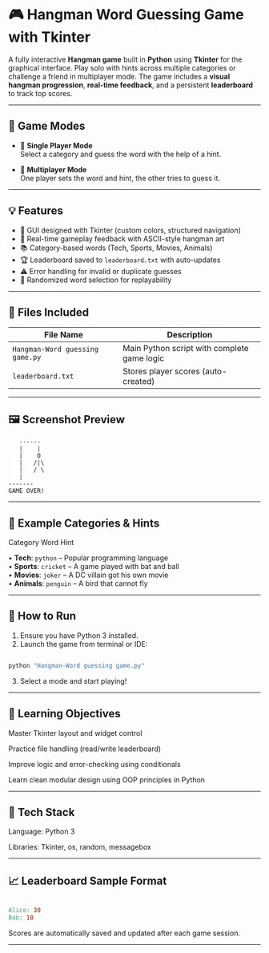 # 🎮 Hangman Word Guessing Game with Tkinter

A fully interactive **Hangman game** built in **Python** using **Tkinter** for the graphical interface. Play solo with hints across multiple categories or challenge a friend in multiplayer mode. The game includes a **visual hangman progression**, **real-time feedback**, and a persistent **leaderboard** to track top scores.

---

## 🧩 Game Modes

- 🔹 **Single Player Mode**  
  Select a category and guess the word with the help of a hint.

- 🔸 **Multiplayer Mode**  
  One player sets the word and hint, the other tries to guess it.

---

## 💡 Features

- 🎨 GUI designed with Tkinter (custom colors, structured navigation)
- 🎯 Real-time gameplay feedback with ASCII-style hangman art
- 📚 Category-based words (Tech, Sports, Movies, Animals)
- 🏆 Leaderboard saved to `leaderboard.txt` with auto-updates
- ⚠️ Error handling for invalid or duplicate guesses
- 🎲 Randomized word selection for replayability

---

## 📁 Files Included

| File Name                          | Description                                 |
|-----------------------------------|---------------------------------------------|
| `Hangman-Word guessing game.py`   | Main Python script with complete game logic |
| `leaderboard.txt`                 | Stores player scores (auto-created)         |

---

## 🖼️ Screenshot Preview

```plaintext
   ------
   |    |
   |    O
   |   /|\
   |   / \
   |
-------
GAME OVER!
```
---

## 🧠 Example Categories & Hints
Category	Word	Hint

• **Tech**: `python` – Popular programming language  
• **Sports**: `cricket` – A game played with bat and ball  
• **Movies**: `joker` – A DC villain got his own movie  
• **Animals**: `penguin` – A bird that cannot fly  

---

## 🚀 How to Run
1. Ensure you have Python 3 installed.
2. Launch the game from terminal or IDE:

```bash

python "Hangman-Word guessing game.py"
```
3. Select a mode and start playing!

---

## 🧠 Learning Objectives
Master Tkinter layout and widget control

Practice file handling (read/write leaderboard)

Improve logic and error-checking using conditionals

Learn clean modular design using OOP principles in Python

---

## 🔧 Tech Stack
Language: Python 3

Libraries: Tkinter, os, random, messagebox

---

## 📈 Leaderboard Sample Format
```makefile

Alice: 30
Bob: 10
```
Scores are automatically saved and updated after each game session.

---
